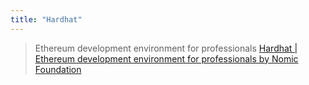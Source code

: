 ```yaml
---
title: "Hardhat"
---
```


> Ethereum development environment for professionals
[Hardhat | Ethereum development environment for professionals by Nomic Foundation](https://hardhat.org/)


